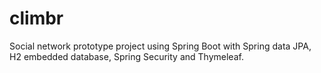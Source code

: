 # climbr
Social network prototype project using Spring Boot with Spring data JPA,
H2 embedded database, Spring Security and Thymeleaf.


